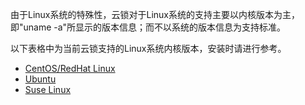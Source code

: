 由于Linux系统的特殊性，云锁对于Linux系统的支持主要以内核版本为主，即"uname -a"所显示的版本信息；而不以系统的版本信息为支持标准。

以下表格中为当前云锁支持的Linux系统内核版本，安装时请进行参考。

* [CentOS\/RedHat Linux](/guide/Ker_CentOS.md)
* [Ubuntu](/guide/Ker_Ubuntu.md)
* [Suse Linux](/guide/Ker_Suse.md)